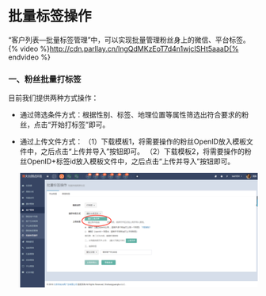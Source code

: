 # 批量标签操作

“客户列表—批量标签管理”中，可以实现批量管理粉丝身上的微信、平台标签。
{% video %}http://cdn.parllay.cn/lngQdMKzEoT7d4n1wjcISHt5aaaD{% endvideo %}
### 一、粉丝批量打标签

目前我们提供两种方式操作：

* 通过筛选条件方式：根据性别、标签、地理位置等属性筛选出符合要求的粉丝，点击“开始打标签”即可。 
* 通过上传文件方式：
（1）下载模板1，将需要操作的粉丝OpenID放入模板文件中，之后点击“上传并导入”按钮即可。
                                    （2）下载模板2，将需要操作的粉丝OpenID+标签id放入模板文件中，之后点击“上传并导入”按钮即可。

  ![](/assets/1522292491%281%29.jpg)







